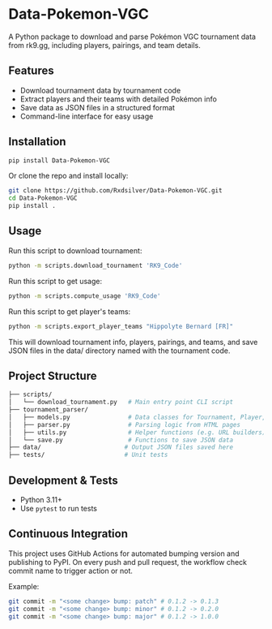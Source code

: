 # Data-Pokemon-VGC

A Python package to download and parse Pokémon VGC tournament data from rk9.gg, including players, pairings, and team details.

## Features

- Download tournament data by tournament code
- Extract players and their teams with detailed Pokémon info
- Save data as JSON files in a structured format
- Command-line interface for easy usage

## Installation

```bash
pip install Data-Pokemon-VGC
```

Or clone the repo and install locally:

```bash
git clone https://github.com/Rxdsilver/Data-Pokemon-VGC.git
cd Data-Pokemon-VGC
pip install .
```

## Usage

Run this script to download tournament:

```bash
python -m scripts.download_tournament 'RK9_Code'
```

Run this script to get usage:

```bash
python -m scripts.compute_usage 'RK9_Code'
```

Run this script to get player's teams:
```bash
python -m scripts.export_player_teams "Hippolyte Bernard [FR]"
```



This will download tournament info, players, pairings, and teams, and save JSON files in the data/ directory named with the tournament code.

## Project Structure

```graphql
├── scripts/
│   └── download_tournament.py   # Main entry point CLI script
├── tournament_parser/
│   ├── models.py                # Data classes for Tournament, Player, Team, etc.
│   ├── parser.py                # Parsing logic from HTML pages
│   ├── utils.py                 # Helper functions (e.g. URL builders)
│   └── save.py                  # Functions to save JSON data
├── data/                       # Output JSON files saved here
├── tests/                      # Unit tests
```

## Development & Tests

- Python 3.11+
- Use `pytest` to run tests

## Continuous Integration

This project uses GitHub Actions for automated bumping version and publishing to PyPI. On every push and pull request, the workflow check commit name to trigger action or not.

Example:

```bash
git commit -m "<some change> bump: patch" # 0.1.2 -> 0.1.3
git commit -m "<some change> bump: minor" # 0.1.2 -> 0.2.0
git commit -m "<some change> bump: major" # 0.1.2 -> 1.0.0
```

